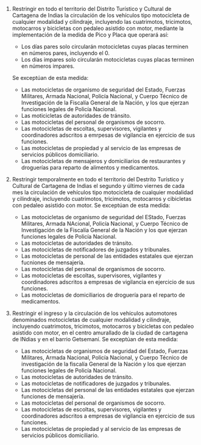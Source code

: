1.  Restringir en todo el territorio del Distrito Turístico y Cultural de Cartagena de Indias la circulación de los vehículos tipo motocicleta de cualquier modalidad y cilindraje, incluyendo las cuatrimotos, tricimotos, motocarros y bicicletas con pedaleo asistido con motor, mediante la implementación de la medida de Pico y Placa que operará así:

    - Los días pares solo circularán motocicletas cuyas placas terminen en números pares, incluyendo el 0.
    - Los días impares solo circularán motocicletas cuyas placas terminen en números impares.

    Se exceptúan de esta medida:

    - Las motocicletas de organismo de seguridad del Estado, Fuerzas Militares, Armada Nacional, Policía Nacional, y Cuerpo Técnico de Investigación de la Fiscalía General de la Nación, y los que ejerzan funciones legales de Policía Nacional.
    - Las moticicletas de autoridades de tránsito.
    - Las motocicletas del personal de organismos de socorro.
    - Las motocicletas de escoltas, supervisores, vigilantes y coordinadores adscritos a emrpesas de vigilancia en ejercicio de sus funciones.
    - Las motocicletas de propiedad y al servicio de las empresas de servicios públicos domiciliario.
    - Las motocicletas de mensajeros y domiciliarios de restaurantes y droguerías para reparto de alimentos y medicamentos.

2.  Restringir temporalmente en todo el territorio del Destrito Turístico y Cultural de Cartagena de Indias el segundo y último viernes de cada mes la circulación de vehículos tipo motocicleta de cualquier modalidad y cilindraje, incluyendo cuatrimotos, tricimotos, motocarros y cibicletas con pedaleo asistido con motor. Se exceptúan de esta medida:
    - Las motocicletas de organismo de seguridad del EStado, Fuerzas Militares, Armada NAcional, Policía Nacional, y Cuerpo Técnico de Investigación de la Fiscalía General de la Nación y los que ejerzan funciones legales de Policía Nacional.
    - Las motocicletas de autoridades de tránsito.
    - Las motocicletas de notificadores de juzgados y tribunales.
    - Las motocicletas de personal de las entidades estatales que ejerzan fucniones de mensajería.
    - Las motocicletas del personal de organismos de socorro.
    - Las motocicletas de escoltas, supervisores, vigilantes y coordinadores adscritos a empresas de vigilancia en ejercicio de sus funciones.
    - Las motocicletas de domiciliarios de droguería para el reparto de medicamentos.
3.  Restringir el ingreso y la circulación de los vehículos automotores denominados motocicletas de cualquier modalidad y cilindraje, incluyendo cuatrimotos, tricimotos, motocarros y bicicletas con pedaleo asistido con motor, en el centro amurallado de la ciudad de cartagena de INdias y en el barrio Getsemaní. Se exceptúan de esta medida:
    - Las motocicletas de organismos de seguridad del Estado, Fuerzas Militares, Armada Nacional, Policía Nacional, y Cuerpo Técnico de investigación de la fiscalía General de la Nación y los que ejerzan funciones legales de Policía Nacional.
    - Las motocicletas de autoridades de tránsito.
    - Las motocicletas de notificadores de juzgados y tribunales.
    - Las motocicletas del personal de las entidades estatales que ejerzan funciones de mensajería.
    - Las motocicletas del personal de organismos de socorro.
    - Las motocicletas de escoltas, supervisores, vigilantes y coordinadores adscritos a empresas de vigilancia en ejercicio de sus funciones.
    - Las motocicletas de propiedad y al servicio de las empresas de servicios públicos domiciliario.
